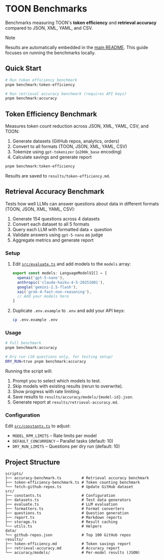 # TOON Benchmarks

Benchmarks measuring TOON's **token efficiency** and **retrieval accuracy** compared to JSON, XML, YAML, and CSV.

> [!NOTE]
> Results are automatically embedded in the [main README](../README.md#benchmarks). This guide focuses on running the benchmarks locally.

## Quick Start

```bash
# Run token efficiency benchmark
pnpm benchmark:token-efficiency

# Run retrieval accuracy benchmark (requires API keys)
pnpm benchmark:accuracy
```

## Token Efficiency Benchmark

Measures token count reduction across JSON, XML, YAML, CSV, and TOON:

1. Generate datasets (GitHub repos, analytics, orders)
2. Convert to all formats (TOON, JSON, XML, YAML, CSV)
3. Tokenize using `gpt-tokenizer` (`o200k_base` encoding)
4. Calculate savings and generate report

```bash
pnpm benchmark:token-efficiency
```

Results are saved to `results/token-efficiency.md`.

## Retrieval Accuracy Benchmark

Tests how well LLMs can answer questions about data in different formats (TOON, JSON, XML, YAML, CSV):

1. Generate 154 questions across 4 datasets
2. Convert each dataset to all 5 formats
3. Query each LLM with formatted data + question
4. Validate answers using `gpt-5-nano` as judge
5. Aggregate metrics and generate report

### Setup

1. Edit [`src/evaluate.ts`](./src/evaluate.ts) and add models to the `models` array:
   ```ts
   export const models: LanguageModelV2[] = [
     openai('gpt-5-nano'),
     anthropic('claude-haiku-4-5-20251001'),
     google('gemini-2.5-flash'),
     xai('grok-4-fast-non-reasoning'),
     // Add your models here
   ]
   ```
2. Duplicate `.env.example` to `.env` and add your API keys:
   ```bash
   cp .env.example .env
   ```

### Usage

```bash
# Full benchmark
pnpm benchmark:accuracy

# Dry run (10 questions only, for testing setup)
DRY_RUN=true pnpm benchmark:accuracy
```

Running the script will:

1. Prompt you to select which models to test.
2. Skip models with existing results (rerun to overwrite).
3. Show progress with rate limiting.
4. Save results to `results/accuracy/models/{model-id}.json`.
5. Generate report at `results/retrieval-accuracy.md`.

### Configuration

Edit [`src/constants.ts`](./src/constants.ts) to adjust:

- `MODEL_RPM_LIMITS` – Rate limits per model
- `DEFAULT_CONCURRENCY` – Parallel tasks (default: 10)
- `DRY_RUN_LIMITS` – Questions per dry run (default: 10)

## Project Structure

```
scripts/
├── accuracy-benchmark.ts         # Retrieval accuracy benchmark
├── token-efficiency-benchmark.ts # Token counting benchmark
└── fetch-github-repos.ts         # Update GitHub dataset
src/
├── constants.ts                  # Configuration
├── datasets.ts                   # Test data generators
├── evaluate.ts                   # LLM evaluation
├── formatters.ts                 # Format converters
├── questions.ts                  # Question generation
├── report.ts                     # Markdown reports
├── storage.ts                    # Result caching
└── utils.ts                      # Helpers
data/
└── github-repos.json             # Top 100 GitHub repos
results/
├── token-efficiency.md           # Token savings report
├── retrieval-accuracy.md         # Accuracy report
└── accuracy/models/              # Per-model results (JSON)
```
